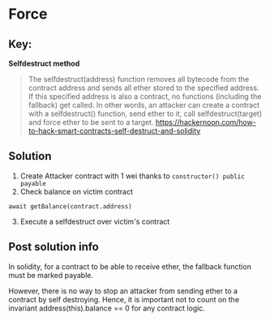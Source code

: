# Force

## Key:

**Selfdestruct method**

> The selfdestruct(address) function removes all bytecode from the contract address and sends all ether stored to the specified address. If this specified address is also a contract, no functions (including the fallback) get called.
> In other words, an attacker can create a contract with a selfdestruct() function, send ether to it, call selfdestruct(target) and force ether to be sent to a target.
> https://hackernoon.com/how-to-hack-smart-contracts-self-destruct-and-solidity

## Solution

1. Create Attacker contract with 1 wei thanks to `constructor() public payable`
2. Check balance on victim contract

```
await getBalance(contract.address)
```

3. Execute a selfdestruct over victim's contract

## Post solution info

In solidity, for a contract to be able to receive ether, the fallback function must be marked payable.

However, there is no way to stop an attacker from sending ether to a contract by self destroying. Hence, it is important not to count on the invariant address(this).balance == 0 for any contract logic.
